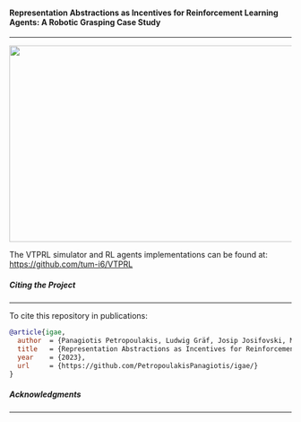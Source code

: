 #### Representation Abstractions as Incentives for Reinforcement Learning Agents: A Robotic Grasping Case Study
---
<p align="center">
  <img src="cover-picture.png" width="600" height="350"/>
</p>

The VTPRL simulator and RL agents implementations can be found at: https://github.com/tum-i6/VTPRL

##### Citing the Project
---

To cite this repository in publications:
```bibtex
@article{igae,
  author  = {Panagiotis Petropoulakis, Ludwig Gräf, Josip Josifovski, Mohammadhossein Malmir, and Alois Knoll},
  title   = {Representation Abstractions as Incentives for Reinforcement Learning Agents: A Robotic Grasping Case Study},
  year    = {2023},
  url     = {https://github.com/PetropoulakisPanagiotis/igae/}
}
```
##### Acknowledgments
---

